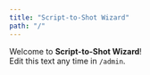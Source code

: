 ```yaml
---
title: "Script-to-Shot Wizard"
path: "/"
---
```

Welcome to **Script-to-Shot Wizard**!  
Edit this text any time in `/admin`.
